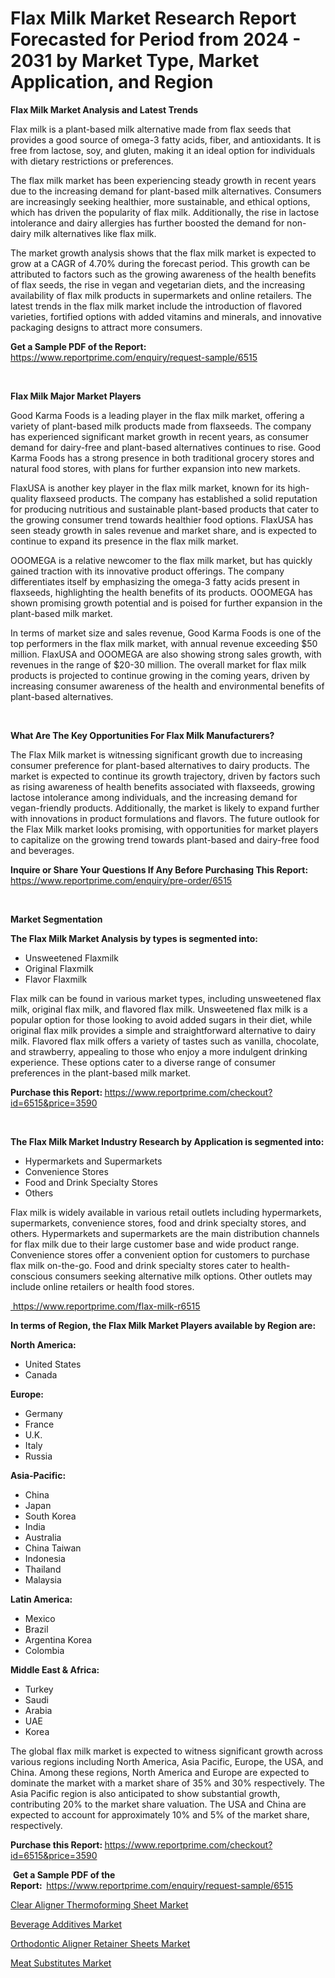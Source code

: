 <p><h1>Flax Milk Market Research Report Forecasted for Period from 2024 -  2031 by Market Type, Market Application, and Region</h1></p><p><strong>Flax Milk Market Analysis and Latest Trends</strong></p>
<p><p>Flax milk is a plant-based milk alternative made from flax seeds that provides a good source of omega-3 fatty acids, fiber, and antioxidants. It is free from lactose, soy, and gluten, making it an ideal option for individuals with dietary restrictions or preferences.</p><p>The flax milk market has been experiencing steady growth in recent years due to the increasing demand for plant-based milk alternatives. Consumers are increasingly seeking healthier, more sustainable, and ethical options, which has driven the popularity of flax milk. Additionally, the rise in lactose intolerance and dairy allergies has further boosted the demand for non-dairy milk alternatives like flax milk.</p><p>The market growth analysis shows that the flax milk market is expected to grow at a CAGR of 4.70% during the forecast period. This growth can be attributed to factors such as the growing awareness of the health benefits of flax seeds, the rise in vegan and vegetarian diets, and the increasing availability of flax milk products in supermarkets and online retailers. The latest trends in the flax milk market include the introduction of flavored varieties, fortified options with added vitamins and minerals, and innovative packaging designs to attract more consumers.</p></p>
<p><strong>Get a Sample PDF of the Report:&nbsp;</strong> <a href="https://www.reportprime.com/enquiry/request-sample/6515">https://www.reportprime.com/enquiry/request-sample/6515</a></p>
<p>&nbsp;</p>
<p><strong>Flax Milk Major Market Players</strong></p>
<p><p>Good Karma Foods is a leading player in the flax milk market, offering a variety of plant-based milk products made from flaxseeds. The company has experienced significant market growth in recent years, as consumer demand for dairy-free and plant-based alternatives continues to rise. Good Karma Foods has a strong presence in both traditional grocery stores and natural food stores, with plans for further expansion into new markets.</p><p>FlaxUSA is another key player in the flax milk market, known for its high-quality flaxseed products. The company has established a solid reputation for producing nutritious and sustainable plant-based products that cater to the growing consumer trend towards healthier food options. FlaxUSA has seen steady growth in sales revenue and market share, and is expected to continue to expand its presence in the flax milk market.</p><p>OOOMEGA is a relative newcomer to the flax milk market, but has quickly gained traction with its innovative product offerings. The company differentiates itself by emphasizing the omega-3 fatty acids present in flaxseeds, highlighting the health benefits of its products. OOOMEGA has shown promising growth potential and is poised for further expansion in the plant-based milk market.</p><p>In terms of market size and sales revenue, Good Karma Foods is one of the top performers in the flax milk market, with annual revenue exceeding $50 million. FlaxUSA and OOOMEGA are also showing strong sales growth, with revenues in the range of $20-30 million. The overall market for flax milk products is projected to continue growing in the coming years, driven by increasing consumer awareness of the health and environmental benefits of plant-based alternatives.</p></p>
<p>&nbsp;</p>
<p><strong>What Are The Key Opportunities For Flax Milk Manufacturers?</strong></p>
<p><p>The Flax Milk market is witnessing significant growth due to increasing consumer preference for plant-based alternatives to dairy products. The market is expected to continue its growth trajectory, driven by factors such as rising awareness of health benefits associated with flaxseeds, growing lactose intolerance among individuals, and the increasing demand for vegan-friendly products. Additionally, the market is likely to expand further with innovations in product formulations and flavors. The future outlook for the Flax Milk market looks promising, with opportunities for market players to capitalize on the growing trend towards plant-based and dairy-free food and beverages.</p></p>
<p><strong>Inquire or Share Your Questions If Any Before Purchasing This Report:</strong> <a href="https://www.reportprime.com/enquiry/pre-order/6515">https://www.reportprime.com/enquiry/pre-order/6515</a></p>
<p>&nbsp;</p>
<p><strong>Market Segmentation</strong></p>
<p><strong>The Flax Milk Market Analysis by types is segmented into:</strong></p>
<p><ul><li>Unsweetened Flaxmilk</li><li>Original Flaxmilk</li><li>Flavor Flaxmilk</li></ul></p>
<p><p>Flax milk can be found in various market types, including unsweetened flax milk, original flax milk, and flavored flax milk. Unsweetened flax milk is a popular option for those looking to avoid added sugars in their diet, while original flax milk provides a simple and straightforward alternative to dairy milk. Flavored flax milk offers a variety of tastes such as vanilla, chocolate, and strawberry, appealing to those who enjoy a more indulgent drinking experience. These options cater to a diverse range of consumer preferences in the plant-based milk market.</p></p>
<p><strong>Purchase this Report:&nbsp;</strong><a href="https://www.reportprime.com/checkout?id=6515&price=3590">https://www.reportprime.com/checkout?id=6515&price=3590</a></p>
<p>&nbsp;</p>
<p><strong>The Flax Milk Market Industry Research by Application is segmented into:</strong></p>
<p><ul><li>Hypermarkets and Supermarkets</li><li>Convenience Stores</li><li>Food and Drink Specialty Stores</li><li>Others</li></ul></p>
<p><p>Flax milk is widely available in various retail outlets including hypermarkets, supermarkets, convenience stores, food and drink specialty stores, and others. Hypermarkets and supermarkets are the main distribution channels for flax milk due to their large customer base and wide product range. Convenience stores offer a convenient option for customers to purchase flax milk on-the-go. Food and drink specialty stores cater to health-conscious consumers seeking alternative milk options. Other outlets may include online retailers or health food stores.</p></p>
<p><a href="https://www.reportprime.com/flax-milk-r6515">&nbsp;https://www.reportprime.com/flax-milk-r6515</a></p>
<p><strong>In terms of Region, the Flax Milk Market Players available by Region are:</strong></p>
<p>
    <p> <strong> North America: </strong>
        <ul>
            <li>United States</li>
            <li>Canada</li>
        </ul>
        </p> 
    <p> <strong> Europe: </strong>
        <ul>
            <li>Germany</li>
            <li>France</li>
            <li>U.K.</li>
            <li>Italy</li>
            <li>Russia</li>
        </ul>
        </p> 
    <p> <strong> Asia-Pacific: </strong>
        <ul>
            <li>China</li>
            <li>Japan</li>
            <li>South Korea</li>
            <li>India</li>
            <li>Australia</li>
            <li>China Taiwan</li>
            <li>Indonesia</li>
            <li>Thailand</li>
            <li>Malaysia</li>
        </ul>
        </p> 
    <p> <strong> Latin America: </strong>
        <ul>
            <li>Mexico</li>
            <li>Brazil</li>
            <li>Argentina Korea</li>
            <li>Colombia</li>
        </ul>
        </p> 
    <p> <strong> Middle East & Africa: </strong>
        <ul>
            <li>Turkey</li>
            <li>Saudi</li>
            <li>Arabia</li>
            <li>UAE</li>
            <li>Korea</li>
        </ul>
    </p>
    </p>
<p><p>The global flax milk market is expected to witness significant growth across various regions including North America, Asia Pacific, Europe, the USA, and China. Among these regions, North America and Europe are expected to dominate the market with a market share of 35% and 30% respectively. The Asia Pacific region is also anticipated to show substantial growth, contributing 20% to the market share valuation. The USA and China are expected to account for approximately 10% and 5% of the market share, respectively.</p></p>
<p><strong>Purchase this Report: </strong><a href="https://www.reportprime.com/checkout?id=6515&price=3590">https://www.reportprime.com/checkout?id=6515&price=3590</a></p>
<p>&nbsp;<strong>Get a Sample PDF of the Report:&nbsp;&nbsp;</strong><a href="https://www.reportprime.com/enquiry/request-sample/6515">https://www.reportprime.com/enquiry/request-sample/6515</a></p>
<p><strong></strong></p>
<p><p><a href="https://issuu.com/reportprime-2/docs/clear-aligner-thermoforming-sheet-market-size-2030">Clear Aligner Thermoforming Sheet Market</a></p><p><a href="https://github.com/gcimaudf65/Market-Research-Report-List-1/blob/main/beverage-additives-market.md">Beverage Additives Market</a></p><p><a href="https://issuu.com/reportprime-2/docs/orthodontic-aligner-retainer-sheets-market-size-20">Orthodontic Aligner Retainer Sheets Market</a></p><p><a href="https://github.com/pennyaldbrittonh658/Market-Research-Report-List-1/blob/main/meat-substitutes-market.md">Meat Substitutes Market</a></p></p>